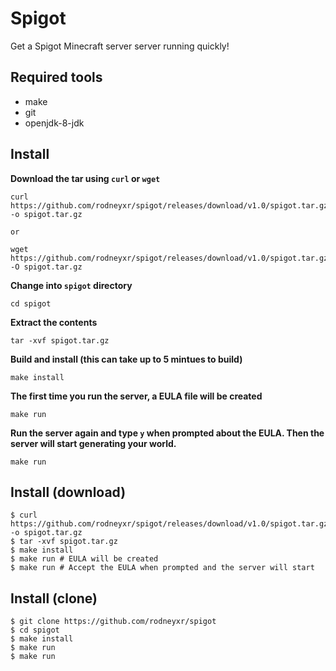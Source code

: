 # Spigot
Get a Spigot Minecraft server server running quickly!

## Required tools
* make
* git
* openjdk-8-jdk

## Install
**Download the tar using `curl` or `wget`**
```
curl https://github.com/rodneyxr/spigot/releases/download/v1.0/spigot.tar.gz -o spigot.tar.gz

or

wget https://github.com/rodneyxr/spigot/releases/download/v1.0/spigot.tar.gz -O spigot.tar.gz
```

**Change into `spigot` directory**
```
cd spigot
```

**Extract the contents**
```
tar -xvf spigot.tar.gz
```

**Build and install (this can take up to 5 mintues to build)**
```
make install
```

**The first time you run the server, a EULA file will be created**
```
make run
```

**Run the server again and type `y` when prompted about the EULA. Then the server will start generating your world.**
```
make run
```

## Install (download)
```
$ curl https://github.com/rodneyxr/spigot/releases/download/v1.0/spigot.tar.gz -o spigot.tar.gz
$ tar -xvf spigot.tar.gz
$ make install
$ make run # EULA will be created
$ make run # Accept the EULA when prompted and the server will start
```

## Install (clone)
```
$ git clone https://github.com/rodneyxr/spigot
$ cd spigot
$ make install
$ make run
$ make run
```
